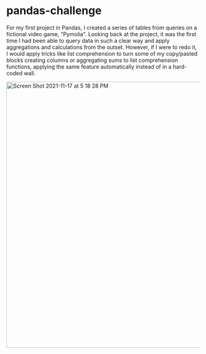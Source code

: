 # pandas-challenge
For my first project in Pandas, I created a series of tables from queries on a fictional video game, "Pymolia". Looking back at the project, it was the first time I had been able to query data in such a clear way and apply aggregations and calculations from the outset. However, if I were to redo it, I would apply tricks like list comprehension to turn some of my copy/pasted blocks creating columns or aggregating sums to list comprehension functions, applying the same feature automatically instead of in a hard-coded wall. 

<img width="695" alt="Screen Shot 2021-11-17 at 5 18 28 PM" src="https://user-images.githubusercontent.com/79113826/142334188-225c5311-305a-43a2-8f83-e604f2608931.png">
